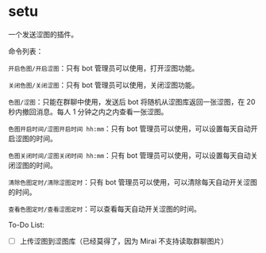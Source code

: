 # setu

一个发送涩图的插件。

命令列表：

`开启色图/开启涩图`：只有 bot 管理员可以使用，打开涩图功能。

`关闭色图/关闭涩图`：只有 bot 管理员可以使用，关闭涩图功能。

`色图/涩图`：只能在群聊中使用，发送后 bot 将随机从涩图库返回一张涩图，在 $20$ 秒内撤回消息。每人 $1$ 分钟之内之内查看一张涩图。

`色图开启时间/涩图开启时间 hh:mm`：只有 bot 管理员可以使用，可以设置每天自动开启涩图的时间。

`色图关闭时间/涩图关闭时间 hh:mm`：只有 bot 管理员可以使用，可以设置每天自动关闭涩图的时间。

`清除色图定时/清除涩图定时`：只有 bot 管理员可以使用，可以清除每天自动开关涩图的时间。

`查看色图定时/查看涩图定时`：可以查看每天自动开关涩图的时间。

To-Do List:

- [ ] 上传涩图到涩图库（已经莫得了，因为 Mirai 不支持读取群聊图片）

